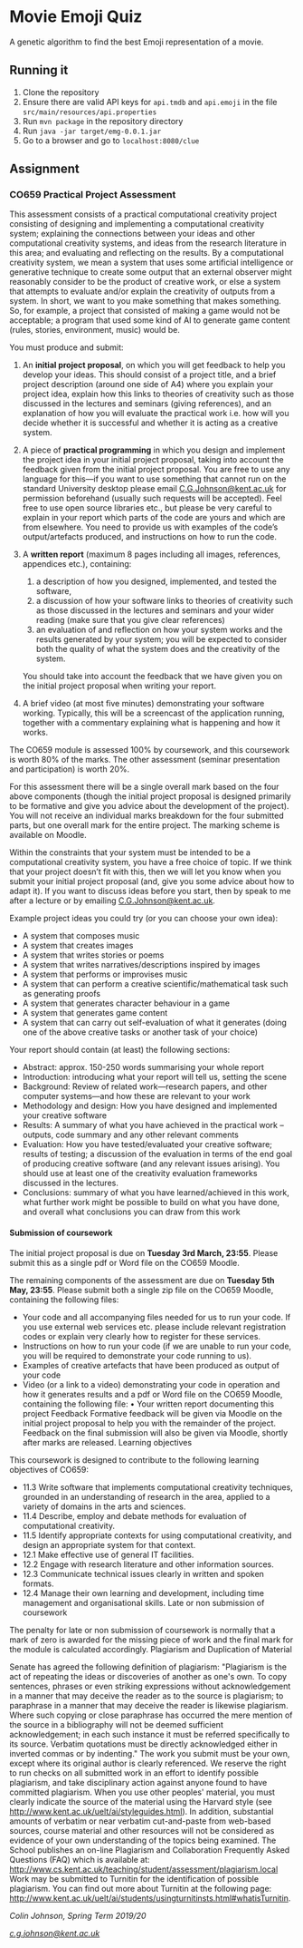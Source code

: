 # Movie Emoji Quiz
A genetic algorithm to find the best Emoji representation of a movie.

## Running it
1. Clone the repository
2. Ensure there are valid API keys for `api.tmdb` and `api.emoji` in the file `src/main/resources/api.properties`
3. Run `mvn package` in the repository directory
4. Run `java -jar target/emg-0.0.1.jar`
5. Go to a browser and go to `localhost:8080/clue`

## Assignment

### CO659 Practical Project Assessment
This assessment consists of a practical computational creativity project consisting of designing and implementing a computational creativity system; explaining the connections between your ideas and other computational creativity systems, and ideas from the research literature in this area; and evaluating and reflecting on the results. By a computational creativity system, we mean a system that uses some artificial intelligence or generative technique to create some output that an external observer might reasonably consider to be the product of creative work, or else a system that attempts to evaluate and/or explain the creativity of outputs from a system. In short, we want to you make something that makes something. So, for example, a project that consisted of making a game would not be acceptable; a program that used some kind of AI to generate game content (rules, stories, environment, music) would be.

You must produce and submit: 

1. An **initial project proposal**, on which you will get feedback to help you develop your ideas. This should consist of a project title, and a brief project description (around one side of A4) where you explain your project idea, explain how this links to theories of creativity such as those discussed in the lectures and seminars (giving references), and an explanation of how you will evaluate the practical work i.e. how will you decide whether it is successful and whether it is acting as a creative system.
2. A piece of **practical programming** in which you design and implement the project idea in your initial project proposal, taking into account the feedback given from the initial project proposal. You are free to use any language for this—if you want to use something that cannot run on the standard University desktop please email C.G.Johnson@kent.ac.uk for permission beforehand (usually such requests will be accepted). Feel free to use open source libraries etc., but please be very careful to explain in your report which parts of the code are yours and which are from elsewhere. You need to provide us with examples of the code’s output/artefacts produced, and instructions on how to run the code. 
3. A **written report** (maximum 8 pages including all images, references, appendices etc.), containing:
    
    1. a description of how you designed, implemented, and tested the software, 
    1. a discussion of how your software links to theories of creativity such as those discussed in the lectures and seminars and your wider reading (make sure that you give clear references)
    1. an evaluation of and reflection on how your system works and the results generated by your system; you will be expected to consider both the quality of what the system does and the creativity of the system.
    
    You should take into account the feedback that we have given you on the initial project proposal when writing your report. 

4. A brief video (at most five minutes) demonstrating your software working. Typically, this will be a screencast of the application running, together with a commentary explaining what is happening and how it works.

The CO659 module is assessed 100% by coursework, and this coursework is worth 80% of the marks. The other assessment (seminar presentation and participation) is worth 20%.
 
For this assessment there will be a single overall mark based on the four above components (though the initial project proposal is designed primarily to be formative and give you advice about the development of the project). You will not receive an individual marks breakdown for the four submitted parts, but one overall mark for the entire project. The marking scheme is available on Moodle.

Within the constraints that your system must be intended to be a computational creativity system, you have a free choice of topic. If we think that your project doesn’t fit with this, then we will let you know when you submit your initial project proposal (and, give you some advice about how to adapt it). If you want to discuss ideas before you start, then by speak to me after a lecture or by emailing [C.G.Johnson@kent.ac.uk](mailto:C.G.Johnson@kent.ac.uk "Email C G Johnson").

Example project ideas you could try (or you can choose your own idea):

- A system that composes music
- A system that creates images
- A system that writes stories or poems
- A system that writes narratives/descriptions inspired by images
- A system that performs or improvises music 
- A system that can perform a creative scientific/mathematical task such as generating proofs
- A system that generates character behaviour in a game
- A system that generates game content
- A system that can carry out self-evaluation of what it generates (doing one of the above creative tasks or another task of your choice)

Your report should contain (at least) the following sections:
- Abstract: approx. 150-250 words summarising your whole report
- Introduction: introducing what your report will tell us, setting the scene
- Background: Review of related work—research papers, and other computer systems—and how these are relevant to your work
- Methodology and design: How you have designed and implemented your creative software
- Results: A summary of what you have achieved in the practical work – outputs, code summary and any other relevant comments
- Evaluation: How you have tested/evaluated your creative software; results of testing; a discussion of the evaluation in terms of the end goal of producing creative software (and any relevant issues arising). You should use at least one of the creativity evaluation frameworks discussed in the lectures.
- Conclusions: summary of what you have learned/achieved in this work, what further work might be possible to build on what you have done, and overall what conclusions you can draw from this work

#### Submission of coursework

The initial project proposal is due on **Tuesday 3rd March, 23:55**. Please submit this as a single pdf or Word file on the CO659 Moodle.

The remaining components of the assessment are due on **Tuesday 5th May, 23:55**. Please submit both a single zip file on the CO659 Moodle, containing the following files:

- Your code and all accompanying files needed for us to run your code. If you use external web services etc. please include relevant registration codes or explain very clearly how to register for these services. 
- Instructions on how to run your code (if we are unable to run your code, you will be required to demonstrate your code running to us). 
- Examples of creative artefacts that have been produced as output of your code
- Video (or a link to a video) demonstrating your code in operation and how it generates results
and a pdf or Word file on the CO659 Moodle, containing the following file:
    • Your written report documenting this project
Feedback
Formative feedback will be given via Moodle on the initial project proposal to help you with the remainder of the project. Feedback on the final submission will also be given via Moodle, shortly after marks are released.
Learning objectives

This coursework is designed to contribute to the following learning objectives of CO659:
- 11.3 Write software that implements computational creativity techniques, grounded in an understanding of research in the area, applied to a variety of domains in the arts and sciences.
- 11.4 Describe, employ and debate methods for evaluation of computational creativity.
- 11.5 Identify appropriate contexts for using computational creativity, and design an appropriate system for that context.
- 12.1 Make effective use of general IT facilities.
- 12.2 Engage with research literature and other information sources.
- 12.3 Communicate technical issues clearly in written and spoken formats.
- 12.4 Manage their own learning and development, including time management and organisational skills.
Late or non submission of coursework

The penalty for late or non submission of coursework is normally that a mark of zero is awarded for the missing piece of work and the final mark for the module is calculated accordingly. 
Plagiarism and Duplication of Material

Senate has agreed the following definition of plagiarism: "Plagiarism is the act of repeating the ideas or discoveries of another as one's own. To copy sentences, phrases or even striking expressions without acknowledgement in a manner that may deceive the reader as to the source is plagiarism; to paraphrase in a manner that may deceive the reader is likewise plagiarism. Where such copying or close paraphrase has occurred the mere mention of the source in a bibliography will not be deemed sufficient acknowledgement; in each such instance it must be referred specifically to its source. Verbatim quotations must be directly acknowledged either in inverted commas or by indenting." The work you submit must be your own, except where its original author is clearly referenced. We reserve the right to run checks on all submitted work in an effort to identify possible plagiarism, and take disciplinary action against anyone found to have committed plagiarism. When you use other peoples' material, you must clearly indicate the source of the material using the Harvard style (see http://www.kent.ac.uk/uelt/ai/styleguides.html). 
In addition, substantial amounts of verbatim or near verbatim cut-and-paste from web-based sources, course material and other resources will not be considered as evidence of your own understanding of the topics being examined. 
The School publishes an on-line Plagiarism and Collaboration Frequently Asked Questions (FAQ) which is available at: 
http://www.cs.kent.ac.uk/teaching/student/assessment/plagiarism.local 
Work may be submitted to Turnitin for the identification of possible plagiarism. You can find out more about Turnitin at the following page: http://www.kent.ac.uk/uelt/ai/students/usingturnitinsts.html#whatisTurnitin. 

_Colin Johnson, Spring Term 2019/20_

_[c.g.johnson@kent.ac.uk](mailto:c.g.johnson@kent.ac.uk)_ 
